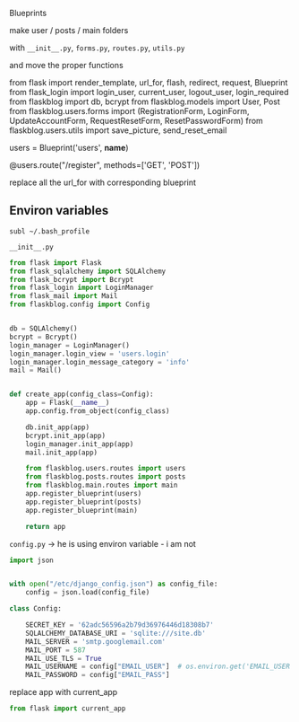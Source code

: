 Blueprints



make user / posts / main folders

with `__init__.py`, `forms.py`, `routes.py`, `utils.py`

and move the proper functions



from flask import render_template, url_for, flash, redirect, request, Blueprint
from flask_login import login_user, current_user, logout_user, login_required
from flaskblog import db, bcrypt
from flaskblog.models import User, Post
from flaskblog.users.forms import (RegistrationForm, LoginForm, UpdateAccountForm,
                                   RequestResetForm, ResetPasswordForm)
from flaskblog.users.utils import save_picture, send_reset_email


users = Blueprint('users', __name__)

@users.route("/register", methods=['GET', 'POST'])



replace all the url_for with corresponding blueprint





## Environ variables

```shell
subl ~/.bash_profile
```





`__init__.py`

```python
from flask import Flask
from flask_sqlalchemy import SQLAlchemy
from flask_bcrypt import Bcrypt
from flask_login import LoginManager
from flask_mail import Mail
from flaskblog.config import Config


db = SQLAlchemy()
bcrypt = Bcrypt()
login_manager = LoginManager()
login_manager.login_view = 'users.login'
login_manager.login_message_category = 'info'
mail = Mail()


def create_app(config_class=Config):
	app = Flask(__name__)
	app.config.from_object(config_class)

	db.init_app(app)
	bcrypt.init_app(app)
	login_manager.init_app(app)
	mail.init_app(app)

	from flaskblog.users.routes import users
	from flaskblog.posts.routes import posts
	from flaskblog.main.routes import main
	app.register_blueprint(users)
	app.register_blueprint(posts)
	app.register_blueprint(main)

	return app

```



`config.py`  -> he is using environ variable - i am not

```python
import json


with open("/etc/django_config.json") as config_file:
	config = json.load(config_file)

class Config:

    SECRET_KEY = '62adc56596a2b79d36976446d18308b7'
    SQLALCHEMY_DATABASE_URI = 'sqlite:///site.db'
    MAIL_SERVER = 'smtp.googlemail.com'
    MAIL_PORT = 587
    MAIL_USE_TLS = True
    MAIL_USERNAME = config["EMAIL_USER"]  # os.environ.get('EMAIL_USER')
    MAIL_PASSWORD = config["EMAIL_PASS"]

```







replace app with current_app

```python
from flask import current_app
```


